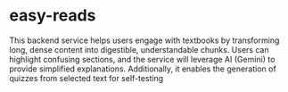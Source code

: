# easy-reads
This backend service helps users engage with textbooks by transforming long, dense content into digestible, understandable chunks. Users can highlight confusing sections, and the service will leverage AI (Gemini) to provide simplified explanations. Additionally, it enables the generation of quizzes from selected text for self-testing
